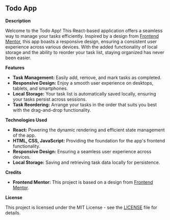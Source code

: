 ## Todo App

**Description**

Welcome to the Todo App! This React-based application offers a seamless way to manage your tasks efficiently. Inspired by a design from [Frontend Mentor](https://www.frontendmentor.io/), this app boasts a responsive design, ensuring a consistent user experience across various devices. With the added functionality of local storage and the ability to reorder your task list, staying organized has never been easier.

**Features**

- **Task Management:** Easily add, remove, and mark tasks as completed.
- **Responsive Design:** Enjoy a smooth user experience on desktops, tablets, and smartphones.
- **Local Storage:** Your task list is automatically saved locally, ensuring your tasks persist across sessions.
- **Task Reordering:** Arrange your tasks in the order that suits you best with the drag-and-drop functionality.

**Technologies Used**

- **React:** Powering the dynamic rendering and efficient state management of the app.
- **HTML, CSS, JavaScript:** Providing the foundation for the app's frontend functionality.
- **Responsive Design:** Ensuring a seamless user experience across devices.
- **Local Storage:** Saving and retrieving task data locally for persistence.

**Credits**

- **Frontend Mentor:** This project is based on a design from [Frontend Mentor](https://www.frontendmentor.io/).

**License**

This project is licensed under the MIT License - see the [LICENSE](LICENSE) file for details.
